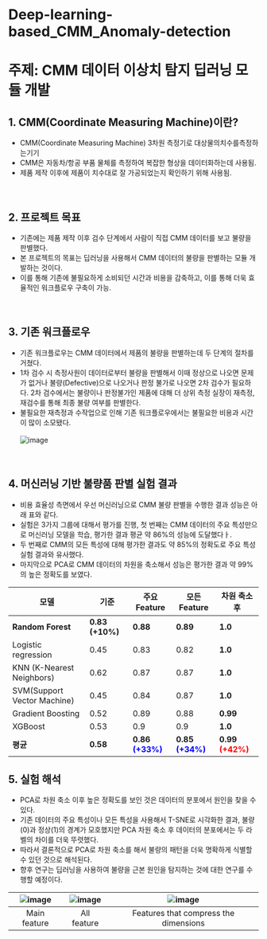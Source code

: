 # Deep-learning-based_CMM_Anomaly-detection
# 주제: CMM 데이터 이상치 탐지 딥러닝 모듈 개발

## 1. CMM(Coordinate Measuring Machine)이란? 
- CMM(Coordinate Measuring Machine) 3차원 측정기로 대상물의치수를측정하는기기
- CMM은 자동차/항공 부품 물체를 측정하여 복잡한 형상을 데이터화하는데 사용됨.
- 제품 제작 이후에 제품이 치수대로 잘 가공되었는지 확인하기 위해 사용됨. <br/><br/><br/>

## 2. 프로젝트 목표 
- 기존에는 제품 제작 이후 검수 단계에서 사람이 직접 CMM 데이터를 보고 불량을 판별했다. 
- 본 프로젝트의 목표는 딥러닝을 사용해서 CMM 데이터의 불량을 판별하는 모듈 개발하는 것이다.
- 이를 통해 기존에 불필요하게 소비되던 시간과 비용을 감축하고, 이를 통해 더욱 효율적인 워크플로우 구축이 가능.  <br/><br/><br/>

## 3. 기존 워크플로우
- 기존 워크플로우는 CMM 데이터에서 제품의 불량을 판별하는데 두 단계의 절차를 거쳤다.  
- 1차 검수 시 측정사원이 데이터로부터 불량을 판별해서 이때 정상으로 나오면 문제가 없거나 불량(Defective)으로 나오거나 판정 불가로 나오면 2차 검수가 필요하다. 2차 검수에서는 불량이나 판정불가인 제품에 대해 더 상위 측정 실장이 재측정, 재검수를 통해 최종 불량 여부를 판별한다.
- 불필요한 재측정과 수작업으로 인해 기존 워크플로우에서는 불필요한 비용과 시간이 많이 소모됐다. <br/><br/>
  ![image](https://github.com/Prcnsi/Deep-learning-based_CMM_Defect-detection/assets/86015194/6dfcd177-7c69-4095-8781-8b04ef75e3fa) <br/><br/><br/>



## 4. 머신러닝 기반 불량품 판별 실험 결과
- 비용 효율성 측면에서 우선 머신러닝으로 CMM 불량 판별을 수행한 결과 성능은 아래 표와 같다. 
- 실험은 3가지 그룹에 대해서 평가를 진행, 첫 번째는 CMM 데이터의 주요 특성만으로 머신러닝 모델을 학습, 평가한 결과 평균 약 86%의 성능에 도달했다ㅏ.
- 두 번째로 CMM의 모든 특성에 대해 평가한 결과도 약 85%의 정확도로 주요 특성 실험 결과와 유사했다. 
- 마지막으로 PCA로 CMM 데이터의 차원을 축소해서 성능은 평가한 결과 약 99%의 높은 정확도를 보였다.  <br/>

| 모델 | 기준 | 주요 Feature | 모든 Feature | 차원 축소 후 |
|------|-----|--------------|--------------|--------------|
| <strong>Random Forest</strong> | <strong>0.83 (+10%)</strong> | <strong>0.88</strong> | <strong>0.89</strong> | <strong>1.0</strong> |
| Logistic regression | 0.45 | 0.83 | 0.82 | <strong>1.0</strong> |
| KNN (K-Nearest Neighbors) | 0.62 | 0.87 | 0.87 | <strong>1.0</strong> |
| SVM(Support Vector Machine) | 0.45 | 0.84 | 0.87 | <strong>1.0</strong> |
| Gradient Boosting | 0.52 | 0.89 | 0.88 | <strong>0.99</strong> |
| XGBoost | 0.53 | 0.9 | 0.9 | <strong>1.0</strong> |
| <strong>평균</strong> | <strong>0.58</strong> | <strong>0.86 <span style="color:blue;">(+33%)</span></strong> | <strong>0.85 <span style="color:blue;">(+34%)</span></strong> | <strong>0.99 <span style="color:red;">(+42%)</span></strong> | <br/><br/>


## 5. 실험 해석
- PCA로 차원 축소 이후 높은 정확도를 보인 것은 데이터의 분포에서 원인을 찾을 수 있다.
- 기존 데이터의 주요 특성이나 모든 특성을 사용해서 T-SNE로 시각화한 결과, 불량(0)과 정상(1)의 경계가 모호했지만 PCA 차원 축소 후 데이터의 분포에서는 두 라벨의 차이를 더욱 뚜렷했다.
- 따라서 결론적으로 PCA로 차원 축소를 해서 불량의 패턴을 더욱 명확하게 식별할 수 있던 것으로 해석된다.
- 향후 연구는 딥러닝을 사용하여 불량을 근본 원인을 탐지하는 것에 대한 연구를 수행할 예정이다. <br/>


| ![image](https://github.com/Prcnsi/Deep-learning-based_CMM_Defect-detection/assets/86015194/7a87a33f-094a-430e-b931-3c93f040561a)| ![image](https://github.com/Prcnsi/Deep-learning-based_CMM_Defect-detection/assets/86015194/32dec6cc-f670-4be6-9064-065ef208b914) | ![image](https://github.com/Prcnsi/Deep-learning-based_CMM_Defect-detection/assets/86015194/0a1dbe9a-7515-4056-a91d-e7cbbfbf476b) |
|:-----------------------------------:|:-----------------------------------:|:-----------------------------------:|
| Main feature | All feature | Features that compress the dimensions
